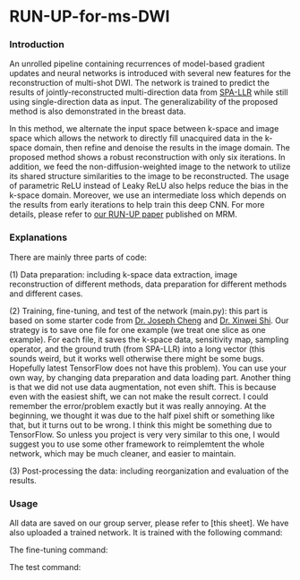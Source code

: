 # RUN-UP-for-ms-DWI

### Introduction
An unrolled pipeline containing recurrences of model-based gradient updates and neural networks is introduced with several new features for the reconstruction of multi-shot DWI. The network is trained to predict the results of jointly-reconstructed multi-direction data from [SPA-LLR](https://onlinelibrary.wiley.com/doi/full/10.1002/mrm.28025) while still using single-direction data as input. The generalizability of the proposed method is also demonstrated in the breast data. 

In this method, we alternate the input space between k-space and image space which allows the network to directly fill unacquired data in the k-space domain, then refine and denoise the results in the image domain. The proposed method shows a robust reconstruction with only six iterations. In addition, we feed the non-diffusion-weighted image to the network to utilize its shared structure similarities to the image to be reconstructed. The usage of parametric ReLU instead of Leaky ReLU also helps reduce the bias in the k-space domain. Moreover, we use an intermediate loss which depends on the results from early iterations to help train this deep CNN. For more details, please refer to [our RUN-UP paper]() published on MRM.

### Explanations 
There are mainly three parts of code:

(1) Data preparation: including k-space data extraction, image reconstruction of different methods, data preparation for different methods and different cases.

(2) Training, fine-tuning, and test of the network (main.py): this part is based on some starter code from [Dr. Joseph Cheng](http://mrsrl.stanford.edu/~jycheng/) and [Dr. Xinwei Shi](http://stanford.edu/~xinweis/). Our strategy is to save one file for one example (we treat one slice as one example). For each file, it saves the k-space data, sensitivity map, sampling operator, and the ground truth (from SPA-LLR) into a long vector (this sounds weird, but it works well otherwise there might be some bugs. Hopefully latest TensorFlow does not have this problem). You can use your own way, by changing data preparation and data loading part. Another thing is that we did not use data augmentation, not even shift. This is because even with the easiest shift, we can not make the result correct. I could remember the error/problem exactly but it was really annoying. At the beginning, we thought it was due to the half pixel shift or something like that, but it turns out to be wrong. I think this might be something due to TensorFlow. So unless you project is very very similar to this one, I would suggest you to use some other framework to reimplemtent the whole network, which may be much cleaner, and easier to maintain.

(3) Post-processing the data: including reorganization and evaluation of the results.

### Usage
All data are saved on our group server, please refer to [this sheet]. We have also uploaded a trained network. It is trained with the following command:

The fine-tuning command:

The test command:










